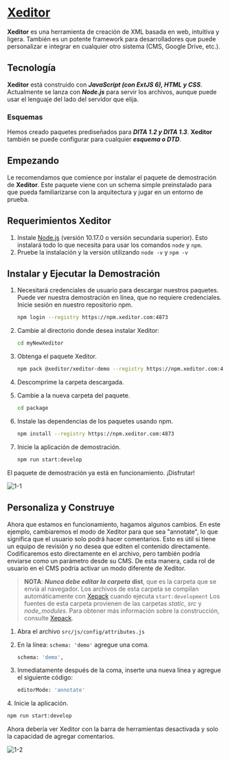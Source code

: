 # [Xeditor](https://documentation.xeditor.com/)

**Xeditor** es una herramienta de creación de XML basada en web, intuitiva y ligera. También es un potente framework para desarrolladores que puede personalizar e integrar en cualquier otro sistema (CMS, Google Drive, etc.).

## Tecnología

**Xeditor** está construido con ***JavaScript (con ExtJS 6), HTML y CSS***. Actualmente se lanza con ***Node.js*** para servir los archivos, aunque puede usar el lenguaje del lado del servidor que elija.

### Esquemas

Hemos creado paquetes prediseñados para ***DITA 1.2 y DITA 1.3***. **Xeditor** también se puede configurar para cualquier ***esquema o DTD***.

## Empezando

Le recomendamos que comience por instalar el paquete de demostración de **Xeditor**. Este paquete viene con un schema simple preinstalado para que pueda familiarizarse con la arquitectura y jugar en un entorno de prueba.

## Requerimientos Xeditor

1. Instale [Node.js](https://nodejs.org/en/) (versión 10.17.0 o versión secundaria superior). Esto instalará todo lo que necesita para usar los comandos `node` y `npm`.
2. Pruebe la instalación y la versión utilizando `node -v` y `npm -v`

## Instalar y Ejecutar la Demostración

1. Necesitará credenciales de usuario para descargar nuestros paquetes. Puede ver nuestra demostración en línea, que no requiere credenciales.
   Inicie sesión en nuestro repositorio npm.
   ```sh
   npm login --registry https://npm.xeditor.com:4873
   ```

2. Cambie al directorio donde desea instalar Xeditor:
   ```sh
   cd myNewXeditor
   ```

3. Obtenga el paquete Xeditor.
   ```sh
   npm pack @xeditor/xeditor-demo --registry https://npm.xeditor.com:4873
   ```
   
4. Descomprime la carpeta descargada.

5. Cambie a la nueva carpeta del paquete.
   ```sh
   cd package
   ```
   
6. Instale las dependencias de los paquetes usando npm.
   ```sh
   npm install --registry https://npm.xeditor.com:4873
   ```
   
7. Inicie la aplicación de demostración.
   ```sh
   npm run start:develop
   ```
   
El paquete de demostración ya está en funcionamiento. ¡Disfrutar!

![1-1](images/1-1.png)

## Personaliza y Construye

Ahora que estamos en funcionamiento, hagamos algunos cambios. En este ejemplo, cambiaremos el modo de Xeditor para que sea "annotate", lo que significa que el usuario solo podrá hacer comentarios. Esto es útil si tiene un equipo de revisión y no desea que editen el contenido directamente. Codificaremos esto directamente en el archivo, pero también podría enviarse como un parámetro desde su CMS. De esta manera, cada rol de usuario en el CMS podría activar un modo diferente de Xeditor.

> **NOTA**: ***Nunca debe editar la carpeta*** **dist**, que es la carpeta que se envía al navegador. Los archivos de esta carpeta se compilan automáticamente con [Xepack](https://documentation.xeditor.com/topics/tools/xepack/xepack/) cuando ejecuta `start:development` Los fuentes de esta carpeta provienen de las carpetas *static*, *src* y *node_modules*. Para obtener más información sobre la construcción, consulte [Xepack](https://documentation.xeditor.com/topics/tools/xepack/xepack/).

1. Abra el archivo `src/js/config/attributes.js`
2. En la línea: `schema: 'demo'` agregue una coma.
   ```sh
   schema: 'demo',
   ```

3. Inmediatamente después de la coma, inserte una nueva línea y agregue el siguiente código:
   ```sh
   editorMode: 'annotate'
   ```

4. Inicie la aplicación.
   ```sh
   npm run start:develop
   ```

Ahora debería ver Xeditor con la barra de herramientas desactivada y solo la capacidad de agregar comentarios.

![1-2](images/1-2.png)

